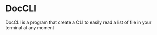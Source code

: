 # DocCLI
DocCLI is a program that create a CLI to easily read a list of file in your terminal at any moment
